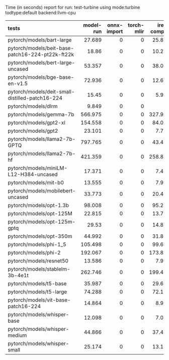 Time (in seconds) report for run: test-turbine using mode:turbine todtype:default backend:llvm-cpu

| tests                                            |   model-run |   onnx-import |   torch-mlir |   iree-compile |   inference |
|:-------------------------------------------------|------------:|--------------:|-------------:|---------------:|------------:|
| pytorch/models/bart-large                        |      27.689 |             0 |            0 |         25.861 |       2.26  |
| pytorch/models/beit-base-patch16-224-pt22k-ft22k |      18.86  |             0 |            0 |         10.218 |       1.209 |
| pytorch/models/bert-large-uncased                |      53.357 |             0 |            0 |         38.014 |       3.334 |
| pytorch/models/bge-base-en-v1.5                  |      72.936 |             0 |            0 |         12.677 |       1.569 |
| pytorch/models/deit-small-distilled-patch16-224  |      15.45  |             0 |            0 |          5.957 |       0.306 |
| pytorch/models/dlrm                              |       9.849 |             0 |            0 |          0     |       0     |
| pytorch/models/gemma-7b                          |     566.975 |             0 |            0 |        327.984 |       0     |
| pytorch/models/gpt2-xl                           |     154.558 |             0 |            0 |         84.035 |       0     |
| pytorch/models/gpt2                              |      23.101 |             0 |            0 |          7.755 |       0     |
| pytorch/models/llama2-7b-GPTQ                    |     797.765 |             0 |            0 |         43.449 |       0     |
| pytorch/models/llama2-7b-hf                      |     421.359 |             0 |            0 |        258.846 |       0     |
| pytorch/models/miniLM-L12-H384-uncased           |      17.371 |             0 |            0 |          7.443 |       0.451 |
| pytorch/models/mit-b0                            |      13.555 |             0 |            0 |          7.908 |       0.379 |
| pytorch/models/mobilebert-uncased                |      33.773 |             0 |            0 |         20.428 |       0.329 |
| pytorch/models/opt-1.3b                          |      98.008 |             0 |            0 |         95.226 |      11.815 |
| pytorch/models/opt-125M                          |      22.815 |             0 |            0 |         13.719 |       1.26  |
| pytorch/models/opt-125m-gptq                     |      29.53  |             0 |            0 |         14.832 |       0.632 |
| pytorch/models/opt-350m                          |      44.992 |             0 |            0 |         31.863 |       1.584 |
| pytorch/models/phi-1_5                           |     105.498 |             0 |            0 |         99.681 |      19.168 |
| pytorch/models/phi-2                             |     192.067 |             0 |            0 |        173.872 |      41.856 |
| pytorch/models/resnet50                          |      13.586 |             0 |            0 |          7.918 |       0.368 |
| pytorch/models/stablelm-3b-4e1t                  |     262.746 |             0 |            0 |        199.417 |      39.716 |
| pytorch/models/t5-base                           |      35.987 |             0 |            0 |         29.634 |       3.356 |
| pytorch/models/t5-large                          |      74.288 |             0 |            0 |         72.165 |      10.768 |
| pytorch/models/vit-base-patch16-224              |      14.864 |             0 |            0 |          8.977 |       0.757 |
| pytorch/models/whisper-base                      |      12.098 |             0 |            0 |          7.015 |       0.532 |
| pytorch/models/whisper-medium                    |      44.866 |             0 |            0 |         37.485 |       2.951 |
| pytorch/models/whisper-small                     |      25.174 |             0 |            0 |         13.114 |       0.897 |
